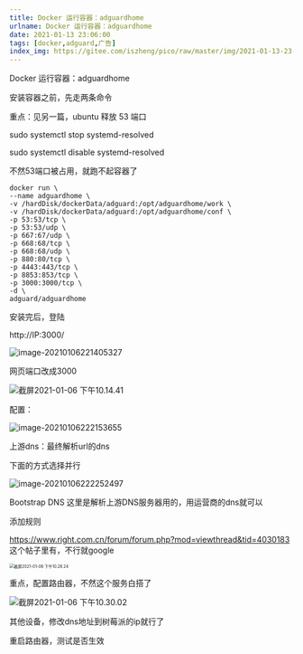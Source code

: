 ```yaml
---
title: Docker 运行容器：adguardhome
urlname: Docker 运行容器：adguardhome
date: 2021-01-13 23:06:00
tags: [docker,adguard,广告]
index_img: https://gitee.com/iszheng/pico/raw/master/img/2021-01-13-23-08-31-5d4405.png
---
```


Docker 运行容器：adguardhome

安装容器之前，先走两条命令

重点：见另一篇，ubuntu 释放 53 端口

sudo systemctl stop systemd-resolved

sudo systemctl disable systemd-resolved

不然53端口被占用，就跑不起容器了

```
docker run \
--name adguardhome \
-v /hardDisk/dockerData/adguard:/opt/adguardhome/work \
-v /hardDisk/dockerData/adguard:/opt/adguardhome/conf \
-p 53:53/tcp \
-p 53:53/udp \
-p 667:67/udp \
-p 668:68/tcp \
-p 668:68/udp \
-p 880:80/tcp \
-p 4443:443/tcp \
-p 8853:853/tcp \
-p 3000:3000/tcp \
-d \
adguard/adguardhome
```



安装完后，登陆

http://IP:3000/

![image-20210106221405327](https://gitee.com/iszheng/pico/raw/master/img/2021-01-13-23-08-31-5d4405.png)



网页端口改成3000

![截屏2021-01-06 下午10.14.41](https://gitee.com/iszheng/pico/raw/master/img/2021-01-13-23-08-46-4611a5.png)



配置：

![image-20210106222153655](https://gitee.com/iszheng/pico/raw/master/img/2021-01-13-23-08-59-be42d6.png)

上游dns：最终解析url的dns

下面的方式选择并行





![image-20210106222252497](https://gitee.com/iszheng/pico/raw/master/img/2021-01-13-23-09-10-c71f3b.png)

Bootstrap DNS 这里是解析上游DNS服务器用的，用运营商的dns就可以





添加规则

https://www.right.com.cn/forum/forum.php?mod=viewthread&tid=4030183 这个帖子里有，不行就google

<img src="https://gitee.com/iszheng/pico/raw/master/img/2021-01-13-23-09-21-74053e.png" alt="截屏2021-01-06 下午10.28.24" style="zoom:50%;" />







重点，配置路由器，不然这个服务白搭了

![截屏2021-01-06 下午10.30.02](https://gitee.com/iszheng/pico/raw/master/img/2021-01-13-23-09-30-240a1f.png)



其他设备，修改dns地址到树莓派的ip就行了



重启路由器，测试是否生效